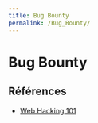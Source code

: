 ```yaml
---
title: Bug Bounty
permalink: /Bug_Bounty/
---
```


# Bug Bounty

## Références

- [Web Hacking 101](https://krober.biz/wp-content/uploads/2017/03/web-hacking-101.pdf)
